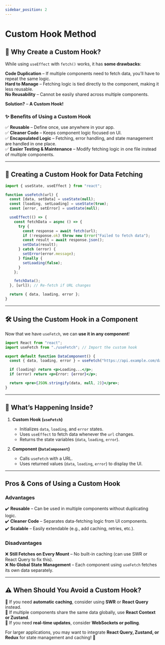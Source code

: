 ```yaml
---
sidebar_position: 2
---
```

#  Custom Hook Method

## 🎯 Why Create a Custom Hook?

While using `useEffect` with `fetch()` works, it has **some drawbacks**:

 **Code Duplication** – If multiple components need to fetch data, you’ll have to repeat the same logic. \
 **Hard to Manage** – Fetching logic is tied directly to the component, making it less reusable. \
 **No Reusability** – Cannot be easily shared across multiple components.

 **Solution?** – **A Custom Hook!**

### ✨ Benefits of Using a Custom Hook

✅ **Reusable** – Define once, use anywhere in your app. \
✅ **Cleaner Code** – Keeps component logic focused on UI. \
✅ **Encapsulated Logic** – Fetching, error handling, and state management are handled in one place. \
✅ **Easier Testing & Maintenance** – Modify fetching logic in one file instead of multiple components.

---

## 🔧 Creating a Custom Hook for Data Fetching

```jsx
import { useState, useEffect } from "react";

function useFetch(url) {
  const [data, setData] = useState(null);
  const [loading, setLoading] = useState(true);
  const [error, setError] = useState(null);

  useEffect(() => {
    const fetchData = async () => {
      try {
        const response = await fetch(url);
        if (!response.ok) throw new Error("Failed to fetch data");
        const result = await response.json();
        setData(result);
      } catch (error) {
        setError(error.message);
      } finally {
        setLoading(false);
      }
    };

    fetchData();
  }, [url]); // Re-fetch if URL changes

  return { data, loading, error };
}
```

---

## 🛠 Using the Custom Hook in a Component

Now that we have `useFetch`, we can **use it in any component**!

```jsx
import React from "react";
import useFetch from "./useFetch"; // Import the custom hook

export default function DataComponent() {
  const { data, loading, error } = useFetch("https://api.example.com/data");

  if (loading) return <p>Loading...</p>;
  if (error) return <p>Error: {error}</p>;

  return <pre>{JSON.stringify(data, null, 2)}</pre>;
}
```

---

## 🧐 What’s Happening Inside?

1. **Custom Hook (`useFetch`)**
   - Initializes `data`, `loading`, and `error` states.
   - Uses `useEffect` to fetch data whenever the `url` changes.
   - Returns the state variables (`data`, `loading`, `error`).

2. **Component (`DataComponent`)**
   - Calls `useFetch` with a URL.
   - Uses returned values (`data`, `loading`, `error`) to display the UI.

---

##  Pros &  Cons of Using a Custom Hook

###  Advantages
✔️ **Reusable** – Can be used in multiple components without duplicating logic. \
✔️ **Cleaner Code** – Separates data-fetching logic from UI components. \
✔️ **Scalable** – Easily extendable (e.g., add caching, retries, etc.).

###  Disadvantages
❌ **Still Fetches on Every Mount** – No built-in caching (can use SWR or React Query to fix this). \
❌ **No Global State Management** – Each component using `useFetch` fetches its own data separately.

---

## ⚠️ When Should You Avoid a Custom Hook?

🚫 If you need **automatic caching**, consider using **SWR** or **React Query** instead. \
🚫 If multiple components share the same data globally, use **React Context or Zustand**. \
🚫 If you need **real-time updates**, consider **WebSockets or polling**.

For larger applications, you may want to integrate **React Query, Zustand, or Redux** for state management and caching! 🚀